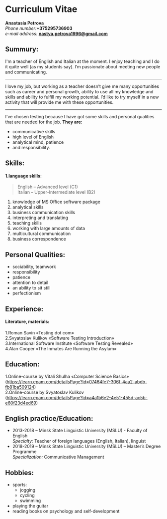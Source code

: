# Curriculum Vitae  
**Anastasia Petrova**    
_Phone number:_**+375295736903**    
_e-mail address:_ **nastya.petrova1996@gmail.com**    
## Summury:  
I'm a teacher of English and Italian at the moment. I enjoy teaching and I do it quite well (as my students say). I’m passionate about meeting new people and communicating.
***
I love my job, but working as a teacher doesn’t give me many opportunities such as career and personal growth, ability to use all my knowledge and skills and ability to fulfill my working potential. I’d like to try myself in a new activity that will provide me with these opportunities.
***   
I've chosen testing because I have got some skills and personal qualities that are needed for the job. **They are:**  
* communicative skills   
* high level of English  
* analytical mind, patience  
* and responsibility.  

## Skills:  
#### **1.language skills:**
> English – Advanced level (C1)  
> Italian – Upper-Intermediate level (B2)  

1.	knowledge of MS Office software package 
2.	analytical skills
3. business communication skills
4.	interpreting and translating 
5.	teaching skills
6.	working with large amounts of data
7.	multicultural communication
8.	business correspondence 

## Personal Qualities:
*	sociability, teamwork
*	responsibility 
*	patience
*	attention to detail
*	an ability to sit still 
*	perfectionism 

## Experience:
#### **Literature, materials:**
1.Roman Savin «Testing dot com»  
2.Svyatoslav Kulikov «Software Testing Introduction»   
3.International Software Institute «Software Testing Revealed»  
4.Alan Cooper «The Inmates Are Running the Asylum»  

## Education:    
1.Online-course by Vitali Shulha «Computer Science Basics»  (https://learn.epam.com/detailsPage?id=07464fe7-306f-4aa2-abdb-fb81ba509124)  
2.Online-course by Svyatoslav Kulikov  (https://learn.epam.com/detailsPage?id=a4a1b6e2-4e51-455d-ac5b-e60f23d4ed69)  

## English practice/Education:  
- 2013-2018 – Minsk State Linguistic University (MSLU) - Faculty of English  
_Specialty:_ Teacher of foreign languages (English, Italian), linguist   
- 2018-2019 – Minsk State Linguistic University (MSLU) – Master’s Degree Programme   
_Specialization:_ Communicative Management  
 
## Hobbies:  
* sports:  
  + jogging  
  + cycling  
  + swimming
* playing the guitar 
* reading books on psychology and self-development 
